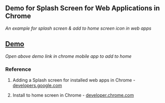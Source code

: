 ## Demo for Splash Screen for Web Applications in Chrome

*An example for splash screen & add to home screen icon in web apps*

## [Demo](https://gokulkrishh.github.io/demo/chrome-splash-screen)

*Open above demo link in chrome mobile app to add to home*

### Reference

1. Adding a Splash screen for installed web apps in Chrome - [developers.google.com](https://developers.google.com/web/updates/2015/10/splashscreen?hl=enh)

1. Install to home screen in Chrome - [developer.chrome.com](https://developer.chrome.com/multidevice/android/installtohomescreen)
